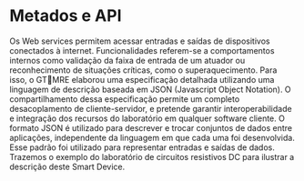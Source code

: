 # Metados e API


Os Web services permitem acessar entradas e saídas de dispositivos conectados à internet. 
Funcionalidades referem-se a comportamentos internos como validação da faixa de entrada de 
um atuador ou reconhecimento de situações críticas, como o superaquecimento. Para isso, o GTMRE elaborou uma especificação detalhada utilizando uma linguagem de descrição baseada em 
JSON (Javascript Object Notation). O compartilhamento dessa especificação permite um 
completo desacoplamento de cliente-servidor, e pretende garantir interoperabilidade e 
integração dos recursos do laboratório em qualquer software cliente.
O formato JSON é utilizado para descrever e trocar conjuntos de dados entre aplicações, 
independente da linguagem em que cada uma foi desenvolvida. Esse padrão foi utilizado para 
representar entradas e saídas de dados. Trazemos o exemplo do laboratório de circuitos 
resistivos DC para ilustrar a descrição deste Smart Device.
